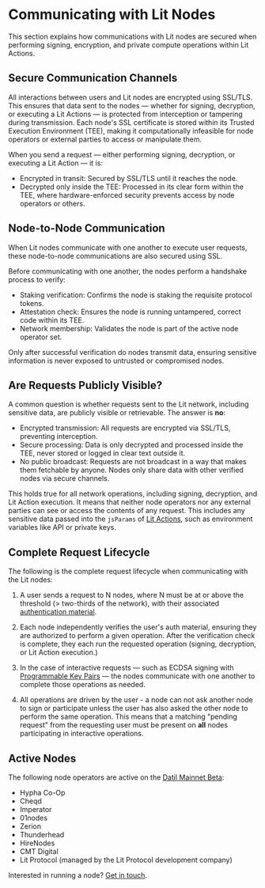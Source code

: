 
# Communicating with Lit Nodes

This section explains how communications with Lit nodes are secured when performing signing, encryption, and private compute operations within Lit Actions.

## Secure Communication Channels
All interactions between users and Lit nodes are encrypted using SSL/TLS. This ensures that data sent to the nodes — whether for signing, decryption, or executing a Lit Actions — is protected from interception or tampering during transmission. Each node's SSL certificate is stored within its Trusted Execution Environment (TEE), making it computationally infeasible for node operators or external parties to access or manipulate them.

When you send a request — either performing signing, decryption, or executing a Lit Action — it is:

* Encrypted in transit: Secured by SSL/TLS until it reaches the node.
* Decrypted only inside the TEE: Processed in its clear form within the TEE, where hardware-enforced security prevents access by node operators or others.

## Node-to-Node Communication
When Lit nodes communicate with one another to execute user requests, these node-to-node communications are also secured using SSL.

Before communicating with one another, the nodes perform a handshake process to verify:

* Staking verification: Confirms the node is staking the requisite protocol tokens.
* Attestation check: Ensures the node is running untampered, correct code within its TEE.
* Network membership: Validates the node is part of the active node operator set.

Only after successful verification do nodes transmit data, ensuring sensitive information is never exposed to untrusted or compromised nodes.

## Are Requests Publicly Visible?
A common question is whether requests sent to the Lit network, including sensitive data, are publicly visible or retrievable. The answer is **no**:

* Encrypted transmission: All requests are encrypted via SSL/TLS, preventing interception.
* Secure processing: Data is only decrypted and processed inside the TEE, never stored or logged in clear text outside it.
* No public broadcast: Requests are not broadcast in a way that makes them fetchable by anyone. Nodes only share data with other verified nodes via secure channels.

This holds true for all network operations, including signing, decryption, and Lit Action execution. It means that neither node operators nor any external parties can see or access the contents of any request. This includes any sensitive data passed into the `jsParams` of [Lit Actions](../sdk/serverless-signing/overview.md), such as environment variables like API or private keys.

## Complete Request Lifecycle
The following is the complete request lifecycle when communicating with the Lit nodes:

1. A user sends a request to N nodes, where N must be at or above the threshold (> two-thirds of the network), with their associated [authentication material](../sdk/authentication/session-sigs/intro.md).

2. Each node independently verifies the user's auth material, ensuring they are authorized to perform a given operation. After the verification check is complete, they each run the requested operation (signing, decryption, or Lit Action execution.)

3. In the case of interactive requests — such as ECDSA signing with [Programmable Key Pairs](../user-wallets/pkps/overview.md) — the nodes communicate with one another to complete those operations as needed.

4. All operations are driven by the user - a node can not ask another node to sign or participate unless the user has also asked the other node to perform the same operation. This means that a matching "pending request" from the requesting user must be present on **all** nodes participating in interactive operations.

## Active Nodes
The following node operators are active on the [Datil Mainnet Beta](../connecting-to-a-lit-network/mainnets.md):
- Hypha Co-Op
- Cheqd
- Imperator
- 01nodes
- Zerion
- Thunderhead
- HireNodes
- CMT Digital
- Lit Protocol (managed by the Lit Protocol development company)

Interested in running a node? [Get in touch](https://forms.gle/n4WKtsyxaduEz8dDA). 
